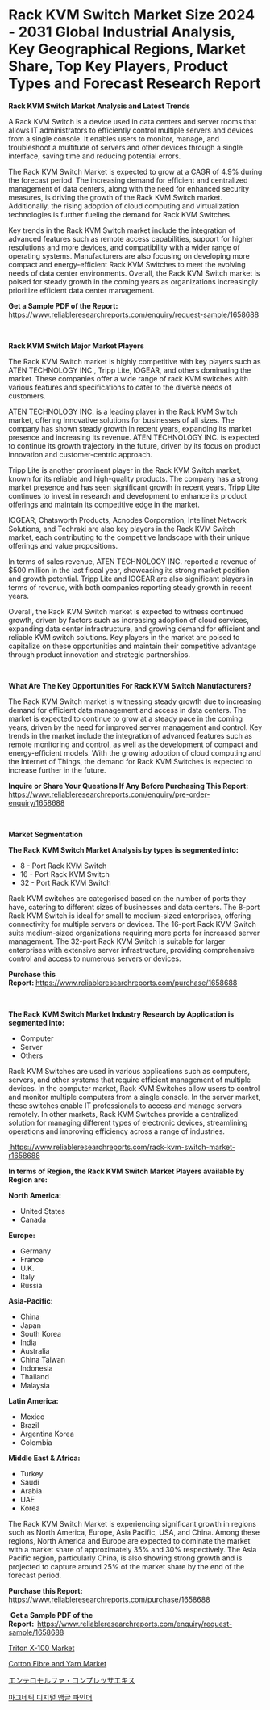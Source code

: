<p><h1>Rack KVM Switch Market Size 2024 - 2031 Global Industrial Analysis, Key Geographical Regions, Market Share, Top Key Players, Product Types and Forecast Research Report</h1></p><p><strong>Rack KVM Switch Market Analysis and Latest Trends</strong></p>
<p><p>A Rack KVM Switch is a device used in data centers and server rooms that allows IT administrators to efficiently control multiple servers and devices from a single console. It enables users to monitor, manage, and troubleshoot a multitude of servers and other devices through a single interface, saving time and reducing potential errors.</p><p>The Rack KVM Switch Market is expected to grow at a CAGR of 4.9% during the forecast period. The increasing demand for efficient and centralized management of data centers, along with the need for enhanced security measures, is driving the growth of the Rack KVM Switch market. Additionally, the rising adoption of cloud computing and virtualization technologies is further fueling the demand for Rack KVM Switches.</p><p>Key trends in the Rack KVM Switch market include the integration of advanced features such as remote access capabilities, support for higher resolutions and more devices, and compatibility with a wider range of operating systems. Manufacturers are also focusing on developing more compact and energy-efficient Rack KVM Switches to meet the evolving needs of data center environments. Overall, the Rack KVM Switch market is poised for steady growth in the coming years as organizations increasingly prioritize efficient data center management.</p></p>
<p><strong>Get a Sample PDF of the Report:&nbsp;</strong> <a href="https://www.reliableresearchreports.com/enquiry/request-sample/1658688">https://www.reliableresearchreports.com/enquiry/request-sample/1658688</a></p>
<p>&nbsp;</p>
<p><strong>Rack KVM Switch Major Market Players</strong></p>
<p><p>The Rack KVM Switch market is highly competitive with key players such as ATEN TECHNOLOGY INC., Tripp Lite, IOGEAR, and others dominating the market. These companies offer a wide range of rack KVM switches with various features and specifications to cater to the diverse needs of customers.</p><p>ATEN TECHNOLOGY INC. is a leading player in the Rack KVM Switch market, offering innovative solutions for businesses of all sizes. The company has shown steady growth in recent years, expanding its market presence and increasing its revenue. ATEN TECHNOLOGY INC. is expected to continue its growth trajectory in the future, driven by its focus on product innovation and customer-centric approach.</p><p>Tripp Lite is another prominent player in the Rack KVM Switch market, known for its reliable and high-quality products. The company has a strong market presence and has seen significant growth in recent years. Tripp Lite continues to invest in research and development to enhance its product offerings and maintain its competitive edge in the market.</p><p>IOGEAR, Chatsworth Products, Acnodes Corporation, Intellinet Network Solutions, and Techraki are also key players in the Rack KVM Switch market, each contributing to the competitive landscape with their unique offerings and value propositions.</p><p>In terms of sales revenue, ATEN TECHNOLOGY INC. reported a revenue of $500 million in the last fiscal year, showcasing its strong market position and growth potential. Tripp Lite and IOGEAR are also significant players in terms of revenue, with both companies reporting steady growth in recent years.</p><p>Overall, the Rack KVM Switch market is expected to witness continued growth, driven by factors such as increasing adoption of cloud services, expanding data center infrastructure, and growing demand for efficient and reliable KVM switch solutions. Key players in the market are poised to capitalize on these opportunities and maintain their competitive advantage through product innovation and strategic partnerships.</p></p>
<p>&nbsp;</p>
<p><strong>What Are The Key Opportunities For Rack KVM Switch Manufacturers?</strong></p>
<p><p>The Rack KVM Switch market is witnessing steady growth due to increasing demand for efficient data management and access in data centers. The market is expected to continue to grow at a steady pace in the coming years, driven by the need for improved server management and control. Key trends in the market include the integration of advanced features such as remote monitoring and control, as well as the development of compact and energy-efficient models. With the growing adoption of cloud computing and the Internet of Things, the demand for Rack KVM Switches is expected to increase further in the future.</p></p>
<p><strong>Inquire or Share Your Questions If Any Before Purchasing This Report:</strong> <a href="https://www.reliableresearchreports.com/enquiry/pre-order-enquiry/1658688">https://www.reliableresearchreports.com/enquiry/pre-order-enquiry/1658688</a></p>
<p>&nbsp;</p>
<p><strong>Market Segmentation</strong></p>
<p><strong>The Rack KVM Switch Market Analysis by types is segmented into:</strong></p>
<p><ul><li>8 - Port Rack KVM Switch</li><li>16 - Port Rack KVM Switch</li><li>32 - Port Rack KVM Switch</li></ul></p>
<p><p>Rack KVM switches are categorised based on the number of ports they have, catering to different sizes of businesses and data centers. The 8-port Rack KVM Switch is ideal for small to medium-sized enterprises, offering connectivity for multiple servers or devices. The 16-port Rack KVM Switch suits medium-sized organizations requiring more ports for increased server management. The 32-port Rack KVM Switch is suitable for larger enterprises with extensive server infrastructure, providing comprehensive control and access to numerous servers or devices.</p></p>
<p><strong>Purchase this Report:&nbsp;</strong><a href="https://www.reliableresearchreports.com/purchase/1658688">https://www.reliableresearchreports.com/purchase/1658688</a></p>
<p>&nbsp;</p>
<p><strong>The Rack KVM Switch Market Industry Research by Application is segmented into:</strong></p>
<p><ul><li>Computer</li><li>Server</li><li>Others</li></ul></p>
<p><p>Rack KVM Switches are used in various applications such as computers, servers, and other systems that require efficient management of multiple devices. In the computer market, Rack KVM Switches allow users to control and monitor multiple computers from a single console. In the server market, these switches enable IT professionals to access and manage servers remotely. In other markets, Rack KVM Switches provide a centralized solution for managing different types of electronic devices, streamlining operations and improving efficiency across a range of industries.</p></p>
<p><a href="https://www.reliableresearchreports.com/rack-kvm-switch-market-r1658688">&nbsp;https://www.reliableresearchreports.com/rack-kvm-switch-market-r1658688</a></p>
<p><strong>In terms of Region, the Rack KVM Switch Market Players available by Region are:</strong></p>
<p>
    <p> <strong> North America: </strong>
        <ul>
            <li>United States</li>
            <li>Canada</li>
        </ul>
        </p> 
    <p> <strong> Europe: </strong>
        <ul>
            <li>Germany</li>
            <li>France</li>
            <li>U.K.</li>
            <li>Italy</li>
            <li>Russia</li>
        </ul>
        </p> 
    <p> <strong> Asia-Pacific: </strong>
        <ul>
            <li>China</li>
            <li>Japan</li>
            <li>South Korea</li>
            <li>India</li>
            <li>Australia</li>
            <li>China Taiwan</li>
            <li>Indonesia</li>
            <li>Thailand</li>
            <li>Malaysia</li>
        </ul>
        </p> 
    <p> <strong> Latin America: </strong>
        <ul>
            <li>Mexico</li>
            <li>Brazil</li>
            <li>Argentina Korea</li>
            <li>Colombia</li>
        </ul>
        </p> 
    <p> <strong> Middle East & Africa: </strong>
        <ul>
            <li>Turkey</li>
            <li>Saudi</li>
            <li>Arabia</li>
            <li>UAE</li>
            <li>Korea</li>
        </ul>
    </p>
    </p>
<p><p>The Rack KVM Switch Market is experiencing significant growth in regions such as North America, Europe, Asia Pacific, USA, and China. Among these regions, North America and Europe are expected to dominate the market with a market share of approximately 35% and 30% respectively. The Asia Pacific region, particularly China, is also showing strong growth and is projected to capture around 25% of the market share by the end of the forecast period.</p></p>
<p><strong>Purchase this Report: </strong><a href="https://www.reliableresearchreports.com/purchase/1658688">https://www.reliableresearchreports.com/purchase/1658688</a></p>
<p>&nbsp;<strong>Get a Sample PDF of the Report:&nbsp;&nbsp;</strong><a href="https://www.reliableresearchreports.com/enquiry/request-sample/1658688">https://www.reliableresearchreports.com/enquiry/request-sample/1658688</a></p>
<p><strong></strong></p>
<p><p><a href="https://www.linkedin.com/pulse/triton-x-100-market-size-evaluating-its-trends-growth-projections-uwdxe?trackingId=ppQbKmzmUdtLyqo1lHNC1Q%3D%3D">Triton X-100 Market</a></p><p><a href="https://www.linkedin.com/pulse/cotton-fibre-yarn-market-size-furnishes-valuable-information-vaj4e?trackingId=Om3lJfVxUcZmZTZ%2BcoDgvA%3D%3D">Cotton Fibre and Yarn Market</a></p><p><a href="https://github.com/mohamedbakry57/Market-Research-Report-List-3/blob/main/480613228235.md">エンテロモルファ・コンプレッサエキス</a></p><p><a href="https://github.com/laholand/Market-Research-Report-List-3/blob/main/326451625603.md">마그네틱 디지털 앵글 파인더</a></p></p>